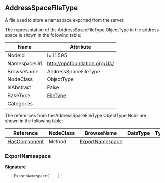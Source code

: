<!-- objecttype -->
## AddressSpaceFileType
A file used to store a namespace exported from the server.  
<!-- end of text -->
The representation of the AddressSpaceFileType ObjectType in the address space is shown in the following table:  

|Name|Attribute|
|---|---|
|NodeId|i=11595|
|NamespaceUri|http://opcfoundation.org/UA/|
|BrowseName|AddressSpaceFileType|
|NodeClass|ObjectType|
|IsAbstract|False|
|BaseType|[FileType](../../ObjectTypes/FileType/readme.md)|
|Categories||

The references from the AddressSpaceFileType ObjectType Node are shown in the following table:  

|Reference|NodeClass|BrowseName|DataType|TypeDefinition|ModellingRule|
|---|---|---|---|---|---|
|[HasComponent](../../ReferenceTypes/HasComponent/readme.md)|Method|[ExportNamespace](#ExportNamespace)|||[Optional](../../Objects/Optional/readme.md)|

### <a name="ExportNamespace"></a>ExportNamespace
  
**Signature**
```
    ExportNamespace(    );
```

